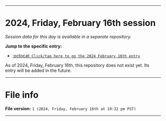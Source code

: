 
***

# 2024, Friday, February 16th session

_Session data for this day is available in a separate repository._

**Jump to the specific entry:**

- [:octocat: `Click/tap here to go the 2024 February 16th entry`](https://github.com/seanpm2001/SeansLifeArchive_Images_TinyTower_Y2024/tree/SeansLifeArchive_Images_TinyTower_Y2024_Main-dev/02_February/16/)

As of 2024, Friday, February 16th, this repository does not exist yet. Its entry will be added in the future.

***

# File info

**File version:** `1 (2024, Friday, February 16th at 10:32 pm PST)`

***
